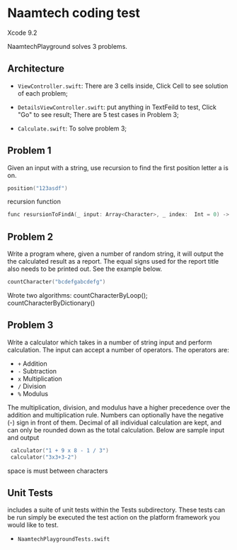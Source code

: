 # Naamtech coding test


 Xcode 9.2
 
 NaamtechPlayground  solves 3 problems.
 
 ## Architecture
 
- `ViewController.swift`:  There are 3 cells inside, Click Cell to see solution of each problem;

- `DetailsViewController.swift`:  put anything in TextFeild to test, Click "Go" to see result; There are 5 test cases in Problem 3;

- `Calculate.swift`: To solve problem 3;


## Problem 1
Given an input with a string, use recursion to find the first position letter a is on.

```objective-c
position("123asdf")
```

recursion function
```objective-c
func resursionToFindA(_ input: Array<Character>, _ index:  Int = 0) -> Int {}
```

## Problem 2
Write a program where, given a number of random string, it will output the the calculated result as a report. The equal signs used for the report title also needs to be printed out. See the example below.


```objective-c
countCharacter("bcdefgabcdefg")
```

Wrote two algorithms: countCharacterByLoop(); countCharacterByDictionary()


## Problem 3
Write a calculator which takes in a number of string input and perform calculation. The input can accept a number of operators. The operators are:
*    `+` Addition
*    `-` Subtraction
*    `x` Multiplication
*    `/` Division
*    `%` Modulus


The multiplication, division, and modulus have a higher precedence over the addition and multiplication rule. Numbers can optionally have the negative (-) sign in front of them. Decimal of all individual calculation are kept, and can only be rounded down as the total calculation. Below are sample input and output

```objective-c
 calculator("1 + 9 x 8 - 1 / 3")
 calculator("3x3+3-2")
```

space is must between characters

## Unit Tests
 includes a suite of unit tests within the Tests subdirectory. These tests can be run simply be executed the test action on the platform framework you would like to test.
- `NaamtechPlaygroundTests.swift`




